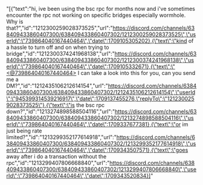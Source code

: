 "[{\"text\":\"hi, ive been using the bsc rpc for months now and i've sometimes encounter the rpc not working on specific bridges especially wormhole. Why is that?\",\"id\":\"1212300259028373525\",\"url\":\"https://discord.com/channels/638409433860407300/638409433860407302/1212300259028373525\",\"userId\":\"739864040167440464\",\"date\":1709105305202},{\"text\":\"kind of a hassle to turn off and on when trying to bridge\",\"id\":\"1212300374241968138\",\"url\":\"https://discord.com/channels/638409433860407300/638409433860407302/1212300374241968138\",\"userId\":\"739864040167440464\",\"date\":1709105332671},{\"text\":\"<@739864040167440464> I can take a look into this for you, can you send me a DM?\",\"id\":\"1212435106212614154\",\"url\":\"https://discord.com/channels/638409433860407300/638409433860407302/1212435106212614154\",\"userId\":\"945399314539216917\",\"date\":1709137455276,\"replyTo\":\"1212300259028373525\"},{\"text\":\"is the bsc rpc down?\",\"id\":\"1213274898588504116\",\"url\":\"https://discord.com/channels/638409433860407300/638409433860407302/1213274898588504116\",\"userId\":\"739864040167440464\",\"date\":1709337677381},{\"text\":\"or im just being rate limited?\",\"id\":\"1213299352177614918\",\"url\":\"https://discord.com/channels/638409433860407300/638409433860407302/1213299352177614918\",\"userId\":\"739864040167440464\",\"date\":1709343507571},{\"text\":\"goes away after i do a transaction without the rpc\",\"id\":\"1213299407806668840\",\"url\":\"https://discord.com/channels/638409433860407300/638409433860407302/1213299407806668840\",\"userId\":\"739864040167440464\",\"date\":1709343520834}]"